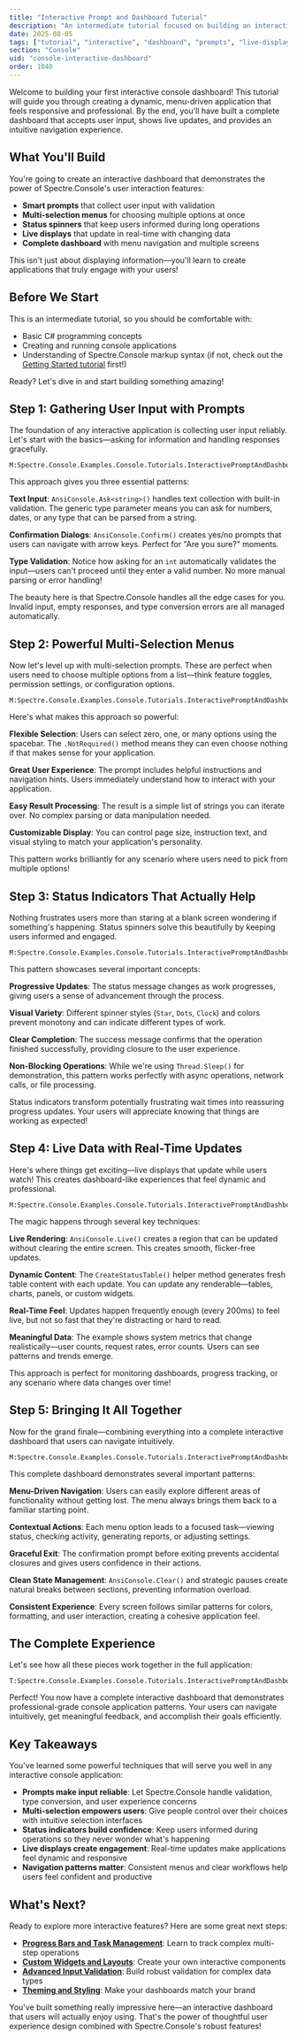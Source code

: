 ```yaml
---
title: "Interactive Prompt and Dashboard Tutorial"
description: "An intermediate tutorial focused on building an interactive console dashboard with prompts and live updates"
date: 2025-08-05
tags: ["tutorial", "interactive", "dashboard", "prompts", "live-display"]
section: "Console"
uid: "console-interactive-dashboard"
order: 1040
---
```


Welcome to building your first interactive console dashboard! This tutorial will guide you through creating a dynamic, menu-driven application that feels responsive and professional. By the end, you'll have built a complete dashboard that accepts user input, shows live updates, and provides an intuitive navigation experience.

## What You'll Build

You're going to create an interactive dashboard that demonstrates the power of Spectre.Console's user interaction features:

- **Smart prompts** that collect user input with validation
- **Multi-selection menus** for choosing multiple options at once  
- **Status spinners** that keep users informed during long operations
- **Live displays** that update in real-time with changing data
- **Complete dashboard** with menu navigation and multiple screens

This isn't just about displaying information—you'll learn to create applications that truly engage with your users!

## Before We Start

This is an intermediate tutorial, so you should be comfortable with:
- Basic C# programming concepts
- Creating and running console applications
- Understanding of Spectre.Console markup syntax (if not, check out the [Getting Started tutorial](getting-started-building-rich-console-app.md) first!)

Ready? Let's dive in and start building something amazing!

## Step 1: Gathering User Input with Prompts

The foundation of any interactive application is collecting user input reliably. Let's start with the basics—asking for information and handling responses gracefully.

```csharp:xmldocid
M:Spectre.Console.Examples.Console.Tutorials.InteractivePromptAndDashboardTutorialExample.ShowBasicPrompts
```

This approach gives you three essential patterns:

**Text Input**: `AnsiConsole.Ask<string>()` handles text collection with built-in validation. The generic type parameter means you can ask for numbers, dates, or any type that can be parsed from a string.

**Confirmation Dialogs**: `AnsiConsole.Confirm()` creates yes/no prompts that users can navigate with arrow keys. Perfect for "Are you sure?" moments.

**Type Validation**: Notice how asking for an `int` automatically validates the input—users can't proceed until they enter a valid number. No more manual parsing or error handling!

The beauty here is that Spectre.Console handles all the edge cases for you. Invalid input, empty responses, and type conversion errors are all managed automatically.

## Step 2: Powerful Multi-Selection Menus

Now let's level up with multi-selection prompts. These are perfect when users need to choose multiple options from a list—think feature toggles, permission settings, or configuration options.

```csharp:xmldocid
M:Spectre.Console.Examples.Console.Tutorials.InteractivePromptAndDashboardTutorialExample.ShowMultiSelectionMenu
```

Here's what makes this approach so powerful:

**Flexible Selection**: Users can select zero, one, or many options using the spacebar. The `.NotRequired()` method means they can even choose nothing if that makes sense for your application.

**Great User Experience**: The prompt includes helpful instructions and navigation hints. Users immediately understand how to interact with your application.

**Easy Result Processing**: The result is a simple list of strings you can iterate over. No complex parsing or data manipulation needed.

**Customizable Display**: You can control page size, instruction text, and visual styling to match your application's personality.

This pattern works brilliantly for any scenario where users need to pick from multiple options!

## Step 3: Status Indicators That Actually Help

Nothing frustrates users more than staring at a blank screen wondering if something's happening. Status spinners solve this beautifully by keeping users informed and engaged.

```csharp:xmldocid
M:Spectre.Console.Examples.Console.Tutorials.InteractivePromptAndDashboardTutorialExample.ShowStatusSpinner
```

This pattern showcases several important concepts:

**Progressive Updates**: The status message changes as work progresses, giving users a sense of advancement through the process.

**Visual Variety**: Different spinner styles (`Star`, `Dots`, `Clock`) and colors prevent monotony and can indicate different types of work.

**Clear Completion**: The success message confirms that the operation finished successfully, providing closure to the user experience.

**Non-Blocking Operations**: While we're using `Thread.Sleep()` for demonstration, this pattern works perfectly with async operations, network calls, or file processing.

Status indicators transform potentially frustrating wait times into reassuring progress updates. Your users will appreciate knowing that things are working as expected!

## Step 4: Live Data with Real-Time Updates

Here's where things get exciting—live displays that update while users watch! This creates dashboard-like experiences that feel dynamic and professional.

```csharp:xmldocid
M:Spectre.Console.Examples.Console.Tutorials.InteractivePromptAndDashboardTutorialExample.ShowLiveDisplay
```

The magic happens through several key techniques:

**Live Rendering**: `AnsiConsole.Live()` creates a region that can be updated without clearing the entire screen. This creates smooth, flicker-free updates.

**Dynamic Content**: The `CreateStatusTable()` helper method generates fresh table content with each update. You can update any renderable—tables, charts, panels, or custom widgets.

**Real-Time Feel**: Updates happen frequently enough (every 200ms) to feel live, but not so fast that they're distracting or hard to read.

**Meaningful Data**: The example shows system metrics that change realistically—user counts, request rates, error counts. Users can see patterns and trends emerge.

This approach is perfect for monitoring dashboards, progress tracking, or any scenario where data changes over time!

## Step 5: Bringing It All Together

Now for the grand finale—combining everything into a complete interactive dashboard that users can navigate intuitively.

```csharp:xmldocid
M:Spectre.Console.Examples.Console.Tutorials.InteractivePromptAndDashboardTutorialExample.ShowCompleteDashboard
```

This complete dashboard demonstrates several important patterns:

**Menu-Driven Navigation**: Users can easily explore different areas of functionality without getting lost. The menu always brings them back to a familiar starting point.

**Contextual Actions**: Each menu option leads to a focused task—viewing status, checking activity, generating reports, or adjusting settings.

**Graceful Exit**: The confirmation prompt before exiting prevents accidental closures and gives users confidence in their actions.

**Clean State Management**: `AnsiConsole.Clear()` and strategic pauses create natural breaks between sections, preventing information overload.

**Consistent Experience**: Every screen follows similar patterns for colors, formatting, and user interaction, creating a cohesive application feel.

## The Complete Experience

Let's see how all these pieces work together in the full application:

```csharp:xmldocid
T:Spectre.Console.Examples.Console.Tutorials.InteractivePromptAndDashboardTutorialExample
```

Perfect! You now have a complete interactive dashboard that demonstrates professional-grade console application patterns. Your users can navigate intuitively, get meaningful feedback, and accomplish their goals efficiently.

## Key Takeaways

You've learned some powerful techniques that will serve you well in any interactive console application:

- **Prompts make input reliable**: Let Spectre.Console handle validation, type conversion, and user experience concerns
- **Multi-selection empowers users**: Give people control over their choices with intuitive selection interfaces  
- **Status indicators build confidence**: Keep users informed during operations so they never wonder what's happening
- **Live displays create engagement**: Real-time updates make applications feel dynamic and responsive
- **Navigation patterns matter**: Consistent menus and clear workflows help users feel confident and productive

## What's Next?

Ready to explore more interactive features? Here are some great next steps:

- **[Progress Bars and Task Management](../progress-bars-and-task-management.md)**: Learn to track complex multi-step operations
- **[Custom Widgets and Layouts](../custom-widgets-and-layouts.md)**: Create your own interactive components  
- **[Advanced Input Validation](../../how-to/input-validation-and-error-handling.md)**: Build robust validation for complex data types
- **[Theming and Styling](../../how-to/customizing-colors-and-themes.md)**: Make your dashboards match your brand

You've built something really impressive here—an interactive dashboard that users will actually enjoy using. That's the power of thoughtful user experience design combined with Spectre.Console's robust features!